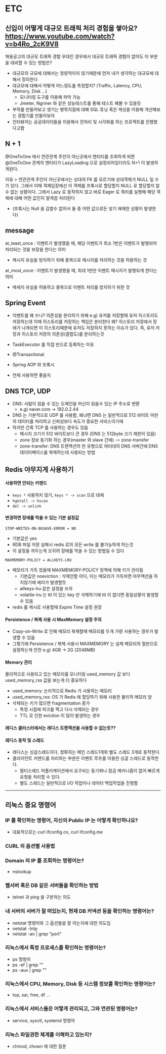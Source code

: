 # ETC

## 신입이 어떻게 대규모 트래픽 처리 경험을 쌓아요? https://www.youtube.com/watch?v=b4Ro_2cK9V8

채용공고의 대규모 트래픽 경험 우대인 경우에서 대규모 트래픽 경험이 없어도 이 부분을 대비할 수 있는 방법은?

- 대규모의 규모에 대해서는 정량적이지 않기때문에 먼저 내가 생각하는 대규모에 대해서 정의한다
- 대규모에 대해서 어떻게 어느정도를 측정할지? (Traffic, Latency, CPU, Memory, Disk ...)
	- 모니터링 도구를 이용해 파악 가능
	- Jmeter, Ngriner 와 같은 성능테스트를 통해 테스트 해볼 수 있을듯
- 부하를 만들어보고 생기는 병목지점에 대해 SQL 튜닝 혹은 캐싱을 이용해 개선해보는 경험기를 만들어보자
- 인터뷰어는 공공데이터들을 이용해서 전처리 및 시각화를 하는 프로젝트를 진행했다고함



## N + 1
@OneToOne 에서 연관관계 주인이 아닌곳에서 엔티티를 조회하게 되면 
@OneToOne 관계의 엔티티가 LazyLoading 으로 설정되어있더라도 N+1 이 발생하게된다.

이유 > 연관관계 주인이 아닌곳에서는 상대의 FK 를 모르기에 상대객체가 NULL 일 수가 있다.
그래서 이때 객체입장에선 이 객체를 프록시로 할당할지 NULL 로 할당할지 알 수 없는 상황이다.
그래서 Lazy 로 동작하지 않고 바로 Eager 로 쿼리를 실행해 해당 객체에 대해 어떤 값인지 알게끔 처리된다 
+ (프록시는 Null 을 감쌀수 없어서 둘 중 어떤 값으로든 넣기 애매한 상황이 발생한다)



## message

at_least_once : 이벤트가 발생했을 때, 해당 이벤트가 최소 1번은 이벤트가 발행되어 
처리되는 것을 보장을 한다는 의미
- 메시지 유실을 방지하기 위해 중복으로 메시지를 처리하는 것을 허용하는 것

at_most_once : 이벤트가 발생했을 때, 최대 1번만 이벤트 메시지가 발행되게 한다는 의미
- 메세지 유실을 허용하고 중복으로 이벤트 처리를 방지하기 위한 것

## Spring Event

- 이벤트를 왜 쓰나?
의존성을 분리하기 위해
e.g) 유저를 저장할때 유저 히스토리도 저장하는데 이때 히스토리를 저장하는 책임은 분리한다
왜? 히스토리 저장에서 장애가 나게되면 이 히스토리때문에 유저도 저장하지 못하는 이슈가 있다.
즉, 유저 저장과 히스토리 저장의 의존성(결합도)를 분리하는것

- TaskExecutor 를 직접 빈으로 등록하는 이유
- @Transactional
- Spring AOP 와 프록시
- 언제 사용하면 좋을지


## DNS TCP, UDP
- DNS: 사람이 읽을 수 있는 도메인을 머신이 읽을수 있는 IP 주소로 변환
	- e.g) naver.com -> 192.0.2.44
- DNS 는 기본적으로 UDP 를 사용함, 왜냐면 DNS 는 일반적으로 512 바이트 미만의 데이터를 처리하고
신뢰성보다 속도가 중요한 서비스이기에
- 하지만 간혹 TCP 를 사용하는 경우도 있음
	- 메시지 크기가 512 바이트보다 큰 경우 (DNS 는 512byte 크기 제한이 있음)
	- zone 정보 동기화 하는 경우(master 와 slave 간에) -> zone-transfer
	- zone-transfer: DNS 트랜잭션의 한 유형으로 여러대의 DNS 서버간에 DNS 데이터베이스를 복제하는데 사용되는 방법


## Redis 야무지게 사용하기

#### 사용하면 안되는 커맨드
- `keys *` 사용하지 않기, `keys * -> scan` 으로 대체
- `hgetall -> hscan`
- `del -> unlink`

#### 변경하면 장애를 막을 수 있는 기본 설정값

`STOP-WRITES-ON-BGSAVE-ERROR = NO`
- 기본값은 yes
- RDB 파일 저장 실패시 redis 로의 모든 write 를 불가능하게 하는것
- 이 설정을 꺼두는게 오히려 장애를 막을 수 있는 방법일 수 있다

`MAXMEMORY-POLICY = ALLKEYS-LRU`
- 메모리가 가득 찼을때 MAXMEMORY-POLICY 정책에 의해 키가 관리됨
	- 기본값은 noeviction : 삭제안함 이다, 이는 메모리가 가득차면 아무액션을 하지않기에 에러가 발생할듯
	- allkeys-lru 같은 설정을 쓰자
	- volatile-lru 는 ttl 이 있는 key 만 삭제하기에 ttl 이 없다면 동일상황이 발생할 수 있음
- redis 를 캐시로 사용할때 Expire Time 설정 권장

#### Persistence / 복제 사용 시 MaxMemory 설정 주의
- Copy-on-Write 로 인해 메모리 복재할때 메모리를 두개 가량 사용하는 경우가 발생할 수 있음
- 그렇기에 Persistence / 복제 사용시 MAXMEMORY 는 실제 메모리의 절반으로 설정하는게 안전
e.g) 4GB -> 2G (2048MB)


#### Memory 관리

물리적으로 사용되고 있는 메모리를 모니터링
used_memory 값 보다 used_memory_rss 값을 보는게 더 중요하다

- used_memory: 논리적으로 Redis 가 사용하는 메모리
- used_memory_rss: OS 가 Redis 에 할당하기 위해 사용한 물리적 메모리 양
- 삭제되는 키가 많으면 fragmentation 증가
	- 특정 시점에 피크를 찍고 다시 삭제되는 경우
	- TTL 로 인한 eviction 이 많이 발생하는 경우

#### 레디스 클러스터에서는 레디스 트랜잭션을 사용할 수 없는듯??

#### 레디스 동작 및 스레드
- 레디스는 싱글스레드이다, 정확히는 메인 스레드1개와 별도 스레드 3개로 동작한다.
- 클라이언트 커맨드를 처리하는 부분은 이벤트 루프를 이용한 싱글 스레드로 동작한다.
	- 멀티스레드 어플리케이션에서 요구되는 동기화나 잠금 메커니즘이 없어 빠르게 요청을 처리할 수 있다.
	- 별도 스레드는 일반적으로 I/O 작업이나 데이터 백업작업을 진행함

<hr />

## 리눅스 중요 명령어

### IP 를 확인하는 명령어, 자신의 Public IP 는 어떻게 확인하나요?
- 대표적으로는  curl ifconfig.co, curl ifconfig.me

### CURL 의 옵션별 사용법

### Domain 의 IP 를 조회하는 명령어는?
- nslookup

### 웹서버 혹은 DB 같은 서버들을 확인하는 방법
- telnet 과 ping 을 구분하는 의도

### 내 서버의 서버가 잘 떠있는지, 현재 DB 커넥션 등을 확인하는 명령어는?
- netstat 명령어와 그 옵션들을 잘 아는지에 대한 의도임
- netstat -lntp
- netstat -an | grep "port"

### 리눅스에서 특정 프로세스를 확인하는 명령어는?
- ps 명령어
- ps -ef | grep ""
- ps -aux | grep ""

### 리눅스에서 CPU, Memory, Disk 등 시스템 정보를 확인하는 명령어는?
- top, sar, free, df ...

### 리눅스에서 서비스들은 어떻게 관리되고, 그와 연관된 명령어는?
- service, sysctl, systemd 명령어

### 리눅스 파일권한 체계를 이해하고 있는지?
- chmod, chown 에 대한 질문